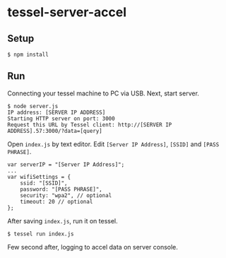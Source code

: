 # tessel-server-accel

## Setup

```
$ npm install
```

## Run

Connecting your tessel machine to PC via USB.
Next, start server.

```
$ node server.js
IP address: [SERVER IP ADDRESS]
Starting HTTP server on port: 3000
Request this URL by Tessel client: http://[SERVER IP ADDRESS].57:3000/?data=[query]
```

Open `index.js` by text editor.
Edit `[Server IP Address]`, `[SSID]` and `[PASS PHRASE]`.

```
var serverIP = "[Server IP Address]";
...
var wifiSettings = {
    ssid: "[SSID]",
    password: "[PASS PHRASE]",
    security: "wpa2", // optional
    timeout: 20 // optional
};
```

After saving `index.js`, run it on tessel.

```
$ tessel run index.js
```

Few second after, logging to accel data on server console.

